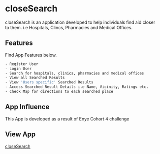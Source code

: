 # closeSearch

closeSearch is an application developed to help individuals find aid closer to them.
i.e Hospitals, Clincs, Pharmacies and Medical Offices.

## Features

Find App Features below.

```bash
- Register User
- Login User
- Search for hospitals, clinics, pharmacies and medical offices
- View all Searched Results
- View 'Users specific' Searched Results
- Access Searched Result Details i.e Name, Vicinity, Ratings etc.
- Check Map for directions to each searched place
```


## App Influence
This App is developed as a result of Enye Cohort 4 challenge

## View App
[closeSearch](https://joseph-enye.netlify.app/)